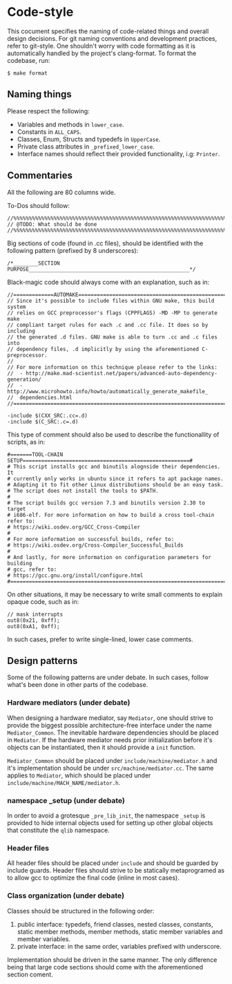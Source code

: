 # Code-style

This cocument specifies the naming of code-related things and overall design
decisions. For git naming conventions and development practices, refer to
git-style. One shouldn't worry with code formatting as it is automatically
handled by the project's clang-format. To format the codebase, run:

```$ make format```

## Naming things

Please respect the following:

- Variables and methods in `lower_case`.
- Constants in `ALL_CAPS`.
- Classes, Enum, Structs and typedefs in `UpperCase`.
- Private class attributes in `_prefixed_lower_case`.
- Interface names should reflect their provided functionality, i.g: `Printer`.

## Commentaries

All the following are 80 columns wide.

To-Dos should follow:

```
//%%%%%%%%%%%%%%%%%%%%%%%%%%%%%%%%%%%%%%%%%%%%%%%%%%%%%%%%%%%%%%%%%%%%%%%%%%%//
// @TODO: What should be done
//%%%%%%%%%%%%%%%%%%%%%%%%%%%%%%%%%%%%%%%%%%%%%%%%%%%%%%%%%%%%%%%%%%%%%%%%%%%//
```

Big sections of code (found in .cc files), should be identified with the
following pattern (prefixed by 8 underscores):

```
/*________SECTION PURPOSE____________________________________________________*/
```

Black-magic code should always come with an explanation, such as in:

```
//=============AUTOMAKE======================================================//
// Since it's possible to include files within GNU make, this build system
// relies on GCC preprocessor's flags (CPPFLAGS) -MD -MP to generate make
// compliant target rules for each .c and .cc file. It does so by including
// the generated .d files. GNU make is able to turn .cc and .c files into
// dependency files, .d implicitly by using the aforementioned C-preprocessor.
//
// For more information on this technique please refer to the links:
//  - http://make.mad-scientist.net/papers/advanced-auto-dependency-generation/
//  - http://www.microhowto.info/howto/automatically_generate_makefile_
// 	dependencies.html
//===========================================================================//

-include $(CXX_SRC:.cc=.d)
-include $(C_SRC:.c=.d)
```

This type of comment should also be used to describe the functionallity of
scripts, as in:

```
#=======TOOL-CHAIN SETUP======================================================#
# This script installs gcc and binutils alognside their dependencies. It
# currently only works in ubuntu since it refers to apt package names.
# Adapting it to fit other Linux distributions should be an easy task.
# The script does not install the tools to $PATH.
#
# The script builds gcc version 7.3 and binutils version 2.30 to target
# i686-elf. For more information on how to build a cross tool-chain refer to:
# https://wiki.osdev.org/GCC_Cross-Compiler
#
# For more information on successful builds, refer to:
# https://wiki.osdev.org/Cross-Compiler_Successful_Builds
#
# And lastly, for more information on configuration parameters for building
# gcc, refer to:
# https://gcc.gnu.org/install/configure.html
#=============================================================================#
```

On other situations, it may be necessary to write small comments to
explain opaque code, such as in:

```
// mask interrupts
out8(0x21, 0xff);
out8(0xA1, 0xff);
```

In such cases, prefer to write single-lined, lower case comments.

## Design patterns

Some of the following patterns are under debate. In such cases, follow what's
been done in other parts of the codebase.

### Hardware mediators (under debate)

When designing a hardware mediator, say `Mediator`, one should strive to provide
the biggest possible architecture-free interface under the name `Mediator_Common`.
The inevitable hardware dependencies should be placed in `Mediator`. If the
hardware mediator needs prior initialization before it's objects can be
instantiated, then it should provide a `init` function.

`Mediator_Common` should be placed under `include/machine/mediator.h` and it's
implementation should be under `src/machine/mediator.cc`. The same applies to
`Mediator`, which should be placed under `include/machine/MACH_NAME/mediator.h`.

### namespace _setup (under debate)

In order to avoid a grotesque `_pre_lib_init`, the namespace `_setup` is provided
to hide internal objects used for setting up other global objects that constitute
the `qlib` namespace.

### Header files

All header files should be placed under `include` and should be guarded by
include guards. Header files should strive to be statically metaprogramed as to
allow gcc to optimize the final code (inline in most cases).

### Class organization (under debate)

Classes should be structured in the following order:

1. public interface: typedefs, friend classes, nested classes, constants, static
member methods, member methods, static member variables and member variables.
2. private interface: in the same order, variables prefixed with underscore.

Implementation should be driven in the same manner. The only difference being
that large code sections should come with the aforementioned section coment.